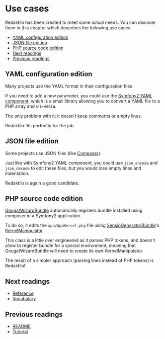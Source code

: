 # Use cases

Redaktilo has been created to meet some actual needs. You can discover them in
this chapter which describes the following use cases:

* [YAML configuration edition](#yaml-configuration-edition)
* [JSON file edition](#json-file-edition)
* [PHP source code edition](#php-source-code-edition)
* [Next readings](#next-readings)
* [Previous readings](#previous-readings)

## YAML configuration edition

Many projects use the YAML format in their configuration files.

If you need to add a new parameter, you could use the
[Symfony2 YAML component](http://symfony.com/doc/current/components/yaml/index.html),
which is a small library allowing you to convert a YAML file to a PHP array and
vis-versa.

The only problem with it: it doesn't keep comments or empty lines.

Redaktilo fits perfectly for the job.

## JSON file edition

Some projects use JSON files (like [Composer](https://getcomposer.org/)).

Just like with Symfony2 YAML component, you could use `json_encode` and
`json_decode` to edit these files, but you would lose empty lines and
indentation.

Redaktilo is again a good candidate.

## PHP source code edition

[GnugatWizardBundle](https://github.com/gnugat/GnugatWizardBundle) automatically
registers bundle installed using composer in a Symfony2 application.

To do so, it edits the `app/AppKernel.php` file using
[SensioGeneratorBundle](https://github.com/sensiolabs/SensioGeneratorBundle)'s
[KernelManipulator](https://github.com/sensiolabs/SensioGeneratorBundle/blob/8b7a33aa3d22388443b6de0b0cf184122e9f60d2/Manipulator/KernelManipulator.php).

This class is a little over engineered as it parses PHP tokens, and doesn't
allow to register bundle for a special environment, meaning that
GnugatWizardBundle will need to create its own KernelManipulator.

The result of a simpler approach (parsing lines instead of PHP tokens) is
Redaktilo!

## Next readings

* [Reference](doc/03-reference.md)
* [Vocabulary](04-vocabulary.md)

## Previous readings

* [README](../README.md)
* [Tutorial](doc/01-tutorial.md)
